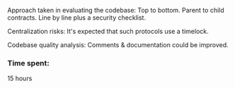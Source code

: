 Approach taken in evaluating the codebase:
Top to bottom. Parent to child contracts. Line by line plus a security checklist.

Centralization risks: It's expected that such protocols use a timelock.

Codebase quality analysis: Comments & documentation could be improved.

### Time spent:
15 hours